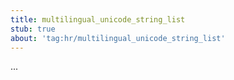 ```yaml
---
title: multilingual_unicode_string_list
stub: true
about: 'tag:hr/multilingual_unicode_string_list'
---
```

...
